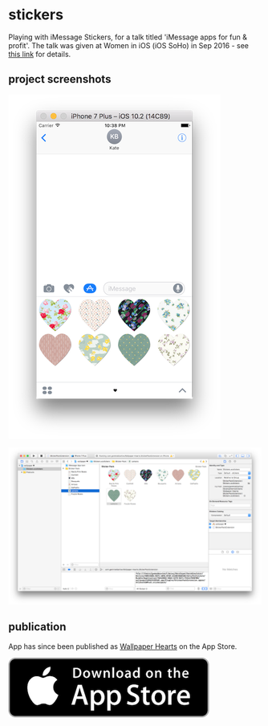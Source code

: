 # stickers
Playing with iMessage Stickers, for a talk titled 'iMessage apps for fun & profit'.
The talk was given at Women in iOS (iOS SoHo) in Sep 2016 - see [this link](https://www.meetup.com/iOSoho/events/233132048/) for details.

## project screenshots

![sticker pack](Screenshots/pack.png)

![sticker pack](Screenshots/xcode.png)


## publication

App has since been published as [Wallpaper Hearts](https://itunes.apple.com/us/app/wallpaper-hearts-love-ly-messaging-stickers/id1218546379?ls=1&mt=80) on the App Store. 

![app store](Screenshots/appstore.png)

